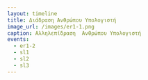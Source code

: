 ```yaml
---
layout: timeline 
title: Διάδραση Ανθρώπου Υπολογιστή
image_url: /images/er1-1.png
caption: Αλληλεπίδραση  Ανθρώπου Υπολογιστή
events:
  - er1-2
  - sl1
  - sl2
  - sl3
---
```

